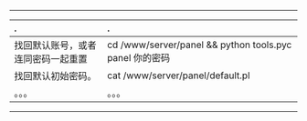 
---

|.|.|
| :--------   | :-----  | 
| 找回默认账号，或者连同密码一起重置     | cd /www/server/panel && python tools.pyc panel 你的密码 |
|  找回默认初始密码。     | cat /www/server/panel/default.pl |
| 。。。        |   。。。  |


---
